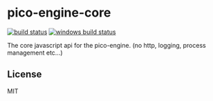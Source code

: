 # pico-engine-core

[![build status](https://secure.travis-ci.org/Picolab/node-pico-engine-core.svg)](https://travis-ci.org/Picolab/node-pico-engine-core)
[![windows build status](https://ci.appveyor.com/api/projects/status/nf1at924iqiah106?svg=true)](https://ci.appveyor.com/project/farskipper/node-pico-engine-core)

The core javascript api for the pico-engine. (no http, logging, process management etc...)

## License
MIT
